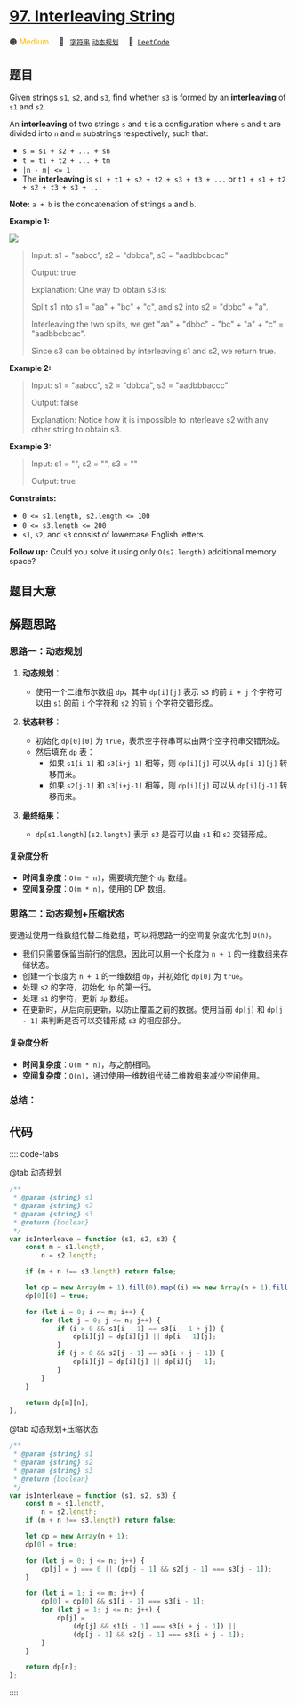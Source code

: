 # [97. Interleaving String](https://leetcode.com/problems/interleaving-string/)

🟠 <font color=#ffb800>Medium</font>&emsp; 🔖&ensp; [`字符串`](/leetcode/outline/tag/string.md) [`动态规划`](/leetcode/outline/tag/dynamic-programming.md)&emsp; 🔗&ensp;[`LeetCode`](https://leetcode.com/problems/interleaving-string/)

## 题目

Given strings `s1`, `s2`, and `s3`, find whether `s3` is formed by an
**interleaving** of `s1` and `s2`.

An **interleaving** of two strings `s` and `t` is a configuration where `s`
and `t` are divided into `n` and `m` substrings respectively, such that:

- `s = s1 + s2 + ... + sn`
- `t = t1 + t2 + ... + tm`
- `|n - m| <= 1`
- The **interleaving** is `s1 + t1 + s2 + t2 + s3 + t3 + ...` or `t1 + s1 + t2 + s2 + t3 + s3 + ...`

**Note:** `a + b` is the concatenation of strings `a` and `b`.

**Example 1:**

![](https://assets.leetcode.com/uploads/2020/09/02/interleave.jpg)

> Input: s1 = "aabcc", s2 = "dbbca", s3 = "aadbbcbcac"
>
> Output: true
>
> Explanation: One way to obtain s3 is:
>
> Split s1 into s1 = "aa" + "bc" + "c", and s2 into s2 = "dbbc" + "a".
>
> Interleaving the two splits, we get "aa" + "dbbc" + "bc" + "a" + "c" = "aadbbcbcac".
>
> Since s3 can be obtained by interleaving s1 and s2, we return true.

**Example 2:**

> Input: s1 = "aabcc", s2 = "dbbca", s3 = "aadbbbaccc"
>
> Output: false
>
> Explanation: Notice how it is impossible to interleave s2 with any other string to obtain s3.

**Example 3:**

> Input: s1 = "", s2 = "", s3 = ""
>
> Output: true

**Constraints:**

- `0 <= s1.length, s2.length <= 100`
- `0 <= s3.length <= 200`
- `s1`, `s2`, and `s3` consist of lowercase English letters.

**Follow up:** Could you solve it using only `O(s2.length)` additional memory
space?

## 题目大意

## 解题思路

### 思路一：动态规划

1. **动态规划**：

   - 使用一个二维布尔数组 `dp`，其中 `dp[i][j]` 表示 `s3` 的前 `i + j` 个字符可以由 `s1` 的前 `i` 个字符和 `s2` 的前 `j` 个字符交错形成。

2. **状态转移**：

   - 初始化 `dp[0][0]` 为 `true`，表示空字符串可以由两个空字符串交错形成。
   - 然后填充 `dp` 表：
     - 如果 `s1[i-1]` 和 `s3[i+j-1]` 相等，则 `dp[i][j]` 可以从 `dp[i-1][j]` 转移而来。
     - 如果 `s2[j-1]` 和 `s3[i+j-1]` 相等，则 `dp[i][j]` 可以从 `dp[i][j-1]` 转移而来。

3. **最终结果**：
   - `dp[s1.length][s2.length]` 表示 `s3` 是否可以由 `s1` 和 `s2` 交错形成。

#### 复杂度分析

- **时间复杂度**：`O(m * n)`，需要填充整个 `dp` 数组。
- **空间复杂度**：`O(m * n)`，使用的 DP 数组。

### 思路二：动态规划+压缩状态

要通过使用一维数组代替二维数组，可以将思路一的空间复杂度优化到 `O(n)`。

- 我们只需要保留当前行的信息，因此可以用一个长度为 `n + 1` 的一维数组来存储状态。
- 创建一个长度为 `n + 1` 的一维数组 `dp`，并初始化 `dp[0]` 为 `true`。
- 处理 `s2` 的字符，初始化 `dp` 的第一行。
- 处理 `s1` 的字符，更新 `dp` 数组。
- 在更新时，从后向前更新，以防止覆盖之前的数据。使用当前 `dp[j]` 和 `dp[j - 1]` 来判断是否可以交错形成 `s3` 的相应部分。

#### 复杂度分析

- **时间复杂度**：`O(m * n)`，与之前相同。
- **空间复杂度**：`O(n)`，通过使用一维数组代替二维数组来减少空间使用。

### 总结：

## 代码

:::: code-tabs

@tab 动态规划

```javascript
/**
 * @param {string} s1
 * @param {string} s2
 * @param {string} s3
 * @return {boolean}
 */
var isInterleave = function (s1, s2, s3) {
	const m = s1.length,
		n = s2.length;

	if (m + n !== s3.length) return false;

	let dp = new Array(m + 1).fill(0).map((i) => new Array(n + 1).fill(false));
	dp[0][0] = true;

	for (let i = 0; i <= m; i++) {
		for (let j = 0; j <= n; j++) {
			if (i > 0 && s1[i - 1] == s3[i - 1 + j]) {
				dp[i][j] = dp[i][j] || dp[i - 1][j];
			}
			if (j > 0 && s2[j - 1] == s3[i + j - 1]) {
				dp[i][j] = dp[i][j] || dp[i][j - 1];
			}
		}
	}

	return dp[m][n];
};
```

@tab 动态规划+压缩状态

```javascript
/**
 * @param {string} s1
 * @param {string} s2
 * @param {string} s3
 * @return {boolean}
 */
var isInterleave = function (s1, s2, s3) {
	const m = s1.length,
		n = s2.length;
	if (m + n !== s3.length) return false;

	let dp = new Array(n + 1);
	dp[0] = true;

	for (let j = 0; j <= n; j++) {
		dp[j] = j === 0 || (dp[j - 1] && s2[j - 1] === s3[j - 1]);
	}

	for (let i = 1; i <= m; i++) {
		dp[0] = dp[0] && s1[i - 1] === s3[i - 1];
		for (let j = 1; j <= n; j++) {
			dp[j] =
				(dp[j] && s1[i - 1] === s3[i + j - 1]) ||
				(dp[j - 1] && s2[j - 1] === s3[i + j - 1]);
		}
	}

	return dp[n];
};
```

::::
